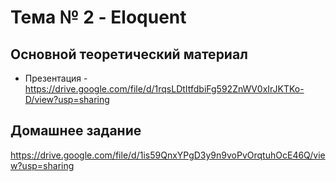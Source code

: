 # Тема № 2 - Eloquent


## Основной теоретический материал	

- Презентация - https://drive.google.com/file/d/1rqsLDtItfdbiFg592ZnWV0xIrJKTKo-D/view?usp=sharing


## Домашнее задание

https://drive.google.com/file/d/1is59QnxYPgD3y9n9voPvOrqtuhOcE46Q/view?usp=sharing

